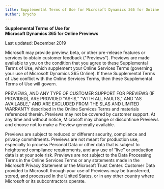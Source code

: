 ```yaml
---
title: Supplemental Terms of Use for Microsoft Dynamics 365 for Online Previews
author: brycho
---
```


**Supplemental Terms of Use for**  
**Microsoft Dynamics 365 for Online Previews**

Last updated: December 2019

Microsoft may provide preview, beta, or other pre-release features or services to obtain customer feedback ("Previews"). Previews are made available to you on the condition that you agree to these Supplemental Terms of Use, which supplement your Online Services Terms (governing your use of Microsoft Dynamics 365 Online). If these Supplemental Terms of Use conflict with the Online Services Terms, then these Supplemental Terms of Use will govern.

PREVIEWS, AND ANY TYPE OF CUSTOMER SUPPORT FOR PREVIEWS (IF PROVIDED), ARE PROVIDED "AS-IS," "WITH ALL FAULTS," AND "AS AVAILABLE," AND ARE EXCLUDED FROM THE SLAS AND LIMITED WARRANTY described in the Online Services Terms and materials referenced therein. Previews may not be covered by customer support. At any time and without notice, Microsoft may change or discontinue Previews and choose not to make a Preview generally available. 

Previews are subject to reduced or different security, compliance and privacy commitments.  Previews are not meant for production use, especially to process Personal Data or other data that is subject to heightened compliance requirements, and any use of “live” or production data is at your sole risk. Previews are not subject to the Data Processing Terms in the Online Services Terms or any statements made in the Microsoft Privacy Statement or the Microsoft Trust Center. Customer Data provided to Microsoft through your use of Previews may be transferred, stored, and processed in the United States, or in any other country where Microsoft or its subcontractors operate. 
